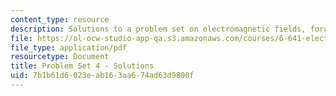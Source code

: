 ```yaml
---
content_type: resource
description: Solutions to a problem set on electromagnetic fields, forces, and motion.
file: https://ol-ocw-studio-app-qa.s3.amazonaws.com/courses/6-641-electromagnetic-fields-forces-and-motion-spring-2005/7b1b61d6023eab163aa674ad63d9800f_05_ps04_sol.pdf
file_type: application/pdf
resourcetype: Document
title: Problem Set 4 - Solutions
uid: 7b1b61d6-023e-ab16-3aa6-74ad63d9800f
---
```


